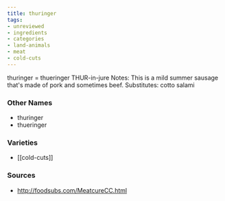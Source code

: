 ```yaml
---
title: thuringer
tags:
- unreviewed
- ingredients
- categories
- land-animals
- meat
- cold-cuts
---
```

thuringer = thueringer THUR-in-jure Notes: This is a mild summer sausage that's made of pork and sometimes beef. Substitutes: cotto salami

### Other Names

* thuringer
* thueringer

### Varieties

* [[cold-cuts]]

### Sources
* http://foodsubs.com/MeatcureCC.html
